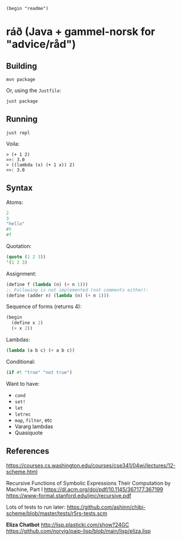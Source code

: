 `(begin "readme")`

# ráð (Java + gammel-norsk for "advice/råd")

## Building

```
mvn package
```

Or, using the `Justfile`:

```
just package
```

## Running

```
just repl
```

Voila:

```
> (+ 1 2)
>>: 3.0
> ((lambda (x) (+ 1 x)) 2)
>>: 3.0
```

## Syntax

Atoms:

```lisp
2
3
"hello"
#t
#f
```

Quotation:

```lisp
(quote (1 2 3))
'(1 2 3)
```

Assignment:

```lisp
(define f (lambda (n) (+ n 1)))
;; Following is not implemented (not comments either):
(define (adder n) (lambda (n) (+ n 1)))
```

Sequence of forms (returns 4):

```lisp
(begin
  (define x 2)
  (+ x 2))
```


Lambdas:

```lisp
(lambda (a b c) (+ a b c))
```

Conditional:

```lisp
(if #t "true" "not true")
```

Want to have:

 - `cond`
 - `set!`
 - `let`
 - `letrec`
 - `map`, `filter`, etc
 - Vararg lambdas
 - Quasiquote
 
 
 
## References

https://courses.cs.washington.edu/courses/cse341/04wi/lectures/12-scheme.html

Recursive Functions of Symbolic Expressions
Their Computation by Machine, Part I
https://dl.acm.org/doi/pdf/10.1145/367177.367199
https://www-formal.stanford.edu/jmc/recursive.pdf


Lots of tests to run later: https://github.com/ashinn/chibi-scheme/blob/master/tests/r5rs-tests.scm

**Eliza Chatbot**
http://lisp.plasticki.com/show?24GC
https://github.com/norvig/paip-lisp/blob/main/lisp/eliza.lisp
